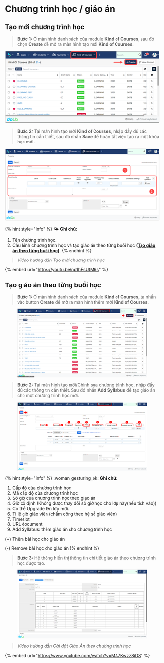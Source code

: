 # Chương trình học / giáo án

## Tạo mới chương trình học

> **Bước 1:** Ở màn hình danh sách của module **Kind of Courses**, sau đó chọn **Create** để mở ra màn hình tạo mới **Kind of Courses**.

![](../../.gitbook/assets/2.4.png)

> **Bước 2:** Tại màn hình tạo mới **Kind of Courses**, nhập đầy đủ các thông tin cần thiết, sau đó nhấn **Save** để hoàn tất việc tạo ra một khóa học mới.

![](../../.gitbook/assets/2.5.png)

{% hint style="info" %}
🌤️ **Ghi chú:**

1. Tên chương trình học.
2. Cấu hình chương trình học và tạo giáo án theo từng buổi học **(**[**Tạo giáo án theo từng buổi học**](broken-reference)**)**.
{% endhint %}

> _Video hướng dẫn Tạo mới chương trình học_

{% embed url="https://youtu.be/np1hFsUtM6s" %}

## Tạo giáo án theo từng buổi học

> **Bước 1:** Ở màn hình danh sách của module **Kind of Courses,** ta nhấn vào button **Create** để mở ra màn hình thêm mới **Kind of Courses**.

<figure><img src="../../.gitbook/assets/image (1).png" alt=""><figcaption></figcaption></figure>

> **Bước 2:** Tại màn hình tạo mới/Chỉnh sửa chương trình học, nhập đầy đủ các thông tin cần thiết. Sau đó nhấn **Add Syllabus** để tạo giáo án cho một chương trình học mới.

<figure><img src="../../.gitbook/assets/image (10).png" alt=""><figcaption></figcaption></figure>

{% hint style="info" %}
:woman\_gesturing\_ok: **Ghi chú:**

1. Cấp độ của chương trình học
2. Mã cấp độ của chương trình học
3. Số giờ của chương trình học theo giáo án
4. Giờ cố định (Không được thay đổi số giờ học cho lớp này(nếu tích vào))
5. Có thể Upgrade lên lớp mới.
6. Tỉ lệ giờ giáo viên (chấm công theo hệ số giáo viên)
7. Timeslot
8. URL document
9. Add Syllabus: thêm giáo án cho chương trình học

&#x20;(+) Thêm bài học cho giáo án

&#x20;(-) Remove bài học cho giáo án
{% endhint %}

> **Bước 3:** Hệ thống hiển thị thông tin chi tiết giáo án theo chương trình học được tạo.

<figure><img src="../../.gitbook/assets/image (8).png" alt=""><figcaption></figcaption></figure>

> _Video hướng dẫn Cài đặt Giáo Án theo chương trình học_

{% embed url="https://www.youtube.com/watch?v=MA7Kwzz8iD8" %}
